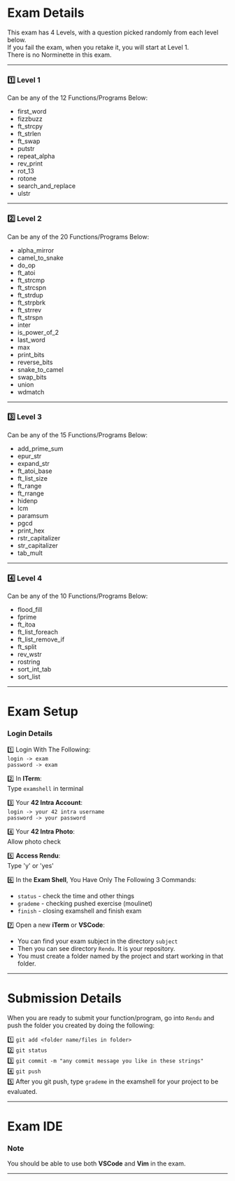# Exam Details

This exam has 4 Levels, with a question picked randomly from each level below.  
If you fail the exam, when you retake it, you will start at Level 1.  
There is no Norminette in this exam.

---

### 1️⃣ Level 1

Can be any of the 12 Functions/Programs Below:

- first_word
- fizzbuzz
- ft_strcpy
- ft_strlen
- ft_swap
- putstr
- repeat_alpha
- rev_print
- rot_13
- rotone
- search_and_replace
- ulstr

---

### 2️⃣ Level 2

Can be any of the 20 Functions/Programs Below:

- alpha_mirror
- camel_to_snake
- do_op
- ft_atoi
- ft_strcmp
- ft_strcspn
- ft_strdup
- ft_strpbrk
- ft_strrev
- ft_strspn
- inter
- is_power_of_2
- last_word
- max
- print_bits
- reverse_bits
- snake_to_camel
- swap_bits
- union
- wdmatch

---

### 3️⃣ Level 3

Can be any of the 15 Functions/Programs Below:

- add_prime_sum
- epur_str
- expand_str
- ft_atoi_base
- ft_list_size
- ft_range
- ft_rrange
- hidenp
- lcm
- paramsum
- pgcd
- print_hex
- rstr_capitalizer
- str_capitalizer
- tab_mult

---

### 4️⃣ Level 4

Can be any of the 10 Functions/Programs Below:

- flood_fill
- fprime
- ft_itoa
- ft_list_foreach
- ft_list_remove_if
- ft_split
- rev_wstr
- rostring
- sort_int_tab
- sort_list

---

# Exam Setup

### Login Details

1️⃣ Login With The Following:  
`login -> exam`  
`password -> exam`

2️⃣ In **ITerm**:  
Type `examshell` in terminal

3️⃣ Your **42 Intra Account**:  
`login -> your 42 intra username`  
`password -> your password`

4️⃣ Your **42 Intra Photo**:  
Allow photo check

5️⃣ **Access Rendu**:  
Type 'y' or 'yes'

6️⃣ In the **Exam Shell**, You Have Only The Following 3 Commands:

- `status` - check the time and other things
- `grademe` - checking pushed exercise (moulinet)
- `finish` - closing examshell and finish exam

7️⃣ Open a new **iTerm** or **VSCode**:  
- You can find your exam subject in the directory `subject`
- Then you can see directory `Rendu`. It is your repository.
- You must create a folder named by the project and start working in that folder.

---

# Submission Details

When you are ready to submit your function/program, go into `Rendu` and push the folder you created by doing the following:

1️⃣ `git add <folder name/files in folder>`  
2️⃣ `git status`  
3️⃣ `git commit -m "any commit message you like in these strings"`  
4️⃣ `git push`  
5️⃣ After you git push, type `grademe` in the examshell for your project to be evaluated.

---

# Exam IDE

### Note

You should be able to use both **VSCode** and **Vim** in the exam.

---
